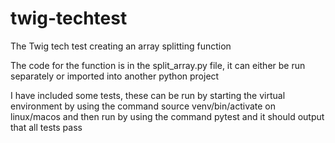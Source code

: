 # twig-techtest
The Twig tech test creating an array splitting function

The code for the function is in the split_array.py file, it can either be run separately or imported into another python project

I have included some tests, these can be run by starting the virtual environment by using the command source venv/bin/activate on linux/macos and then run by using the command pytest and it should output that all tests pass
